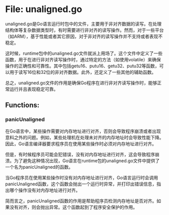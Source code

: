 # File: unaligned.go

unaligned.go是Go语言运行时包中的文件，主要用于非对齐数据的读写。在处理结构体等复杂数据类型时，有时需要进行非对齐的读写操作。然而，对于一些平台（如ARM），基于性能或者其它原因，对于非对齐的读写操作并不支持或者表现不稳定。

这时候，runtime包中的unaligned.go文件就派上用场了。这个文件中定义了一些函数，用于在进行非对齐读写操作时，通过特定的方法（如使用volatile）来确保操作的正确性和可靠性。其中包括getu16、putu16、getu32、putu32等函数，可以用于读写16位和32位的非对齐数据。此外，还定义了一些其他的辅助函数。

总之，unaligned.go文件的作用是确保Go程序在进行非对齐读写操作时，能够正常运行并且表现稳定可靠。

## Functions:

### panicUnaligned

在Go语言中，某些操作需要对内存地址进行对齐，否则会导致程序崩溃或者出现意料之外的问题。例如，某些处理机在处理未对齐的内存地址时会导致性能下降。因此，Go语言编译器要求程序员在使用某些操作时必须对内存地址进行对齐。

但是，有时候程序员可能会犯错误，没有对内存地址进行对齐，这会导致程序崩溃。为了避免这种情况出现，Go语言在runtime包的unaligned.go文件中提供了一个名为panicUnaligned的函数。

当Go程序员在使用某些操作时没有对内存地址进行对齐，Go语言运行时会调用panicUnaligned函数，这个函数会抛出一个运行时异常，并打印出错误信息，指出哪个操作没有对内存地址进行对齐。

简而言之，panicUnaligned函数的作用是帮助程序员检测内存地址是否对齐。如果没有对齐，则会抛出异常。这个函数起到了程序安全保护的作用。



